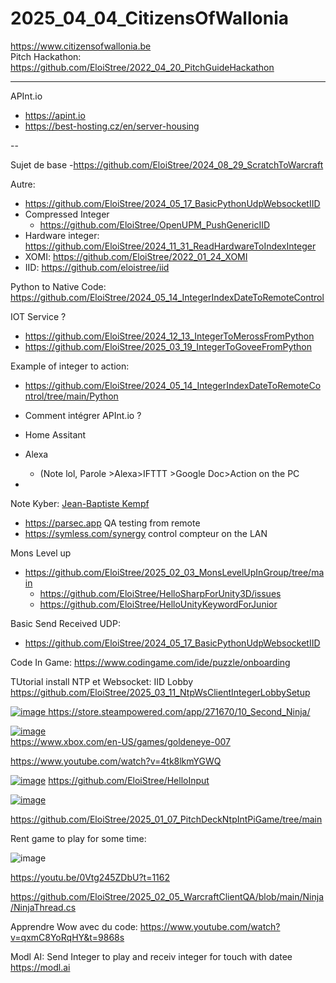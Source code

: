 # 2025_04_04_CitizensOfWallonia

https://www.citizensofwallonia.be   
Pitch Hackathon: https://github.com/EloiStree/2022_04_20_PitchGuideHackathon  


------

APInt.io
- https://apint.io
- https://best-hosting.cz/en/server-housing

--


Sujet de base
-https://github.com/EloiStree/2024_08_29_ScratchToWarcraft


Autre:
- https://github.com/EloiStree/2024_05_17_BasicPythonUdpWebsocketIID
- Compressed Integer
  -  https://github.com/EloiStree/OpenUPM_PushGenericIID
- Hardware integer: https://github.com/EloiStree/2024_11_31_ReadHardwareToIndexInteger
- XOMI: https://github.com/EloiStree/2022_01_24_XOMI
- IID: https://github.com/eloistree/iid


Python to Native Code:
https://github.com/EloiStree/2024_05_14_IntegerIndexDateToRemoteControl

IOT Service ?
- https://github.com/EloiStree/2024_12_13_IntegerToMerossFromPython
- https://github.com/EloiStree/2025_03_19_IntegerToGoveeFromPython

Example of integer to action:
- https://github.com/EloiStree/2024_05_14_IntegerIndexDateToRemoteControl/tree/main/Python

- Comment intégrer APInt.io ?
 - Home Assitant
 - Alexa
   - (Note lol, Parole >Alexa>IFTTT >Google Doc>Action on the PC 
 - 


Note Kyber:  [Jean-Baptiste Kempf](https://www.youtube.com/watch?v=0Vtg245ZDbU)
- https://parsec.app QA testing from remote
- https://symless.com/synergy control compteur on the LAN

Mons Level up
- https://github.com/EloiStree/2025_02_03_MonsLevelUpInGroup/tree/main
  -  https://github.com/EloiStree/HelloSharpForUnity3D/issues
  -  https://github.com/EloiStree/HelloUnityKeywordForJunior
 
Basic Send Received UDP:
- https://github.com/EloiStree/2024_05_17_BasicPythonUdpWebsocketIID

Code In Game: https://www.codingame.com/ide/puzzle/onboarding


TUtorial install NTP et Websocket:  IID Lobby 
https://github.com/EloiStree/2025_03_11_NtpWsClientIntegerLobbySetup


[![image](https://github.com/user-attachments/assets/f9a26a0e-0845-49d3-bb1e-d4e7658176a4)
](https://store.steampowered.com/app/271670/10_Second_Ninja/)
https://store.steampowered.com/app/271670/10_Second_Ninja/


[![image](https://github.com/user-attachments/assets/fda7e8ab-02b2-403d-a648-ac591755a91c)
](https://www.xbox.com/en-US/games/goldeneye-007)  
https://www.xbox.com/en-US/games/goldeneye-007  



https://www.youtube.com/watch?v=4tk8lkmYGWQ


[![image](https://github.com/user-attachments/assets/dc4114e0-b2da-4c4d-add6-5c2971368816)](https://github.com/EloiStree/HelloInput)
https://github.com/EloiStree/HelloInput

[![image](https://github.com/user-attachments/assets/cfac0858-bf5a-4b2e-bc28-68bc4dd16176)](https://github.com/EloiStree/2025_01_07_PitchDeckNtpIntPiGame/tree/main)

https://github.com/EloiStree/2025_01_07_PitchDeckNtpIntPiGame/tree/main  





Rent game to play for some time:

![image](https://github.com/user-attachments/assets/fd1c40cc-ba9a-49e5-9c23-ceaf402b5e27)

https://youtu.be/0Vtg245ZDbU?t=1162





https://github.com/EloiStree/2025_02_05_WarcraftClientQA/blob/main/Ninja/NinjaThread.cs





Apprendre Wow avec du code:
https://www.youtube.com/watch?v=qxmC8YoRqHY&t=9868s

Modl AI:  Send Integer to play and receiv integer for touch with datee
https://modl.ai
